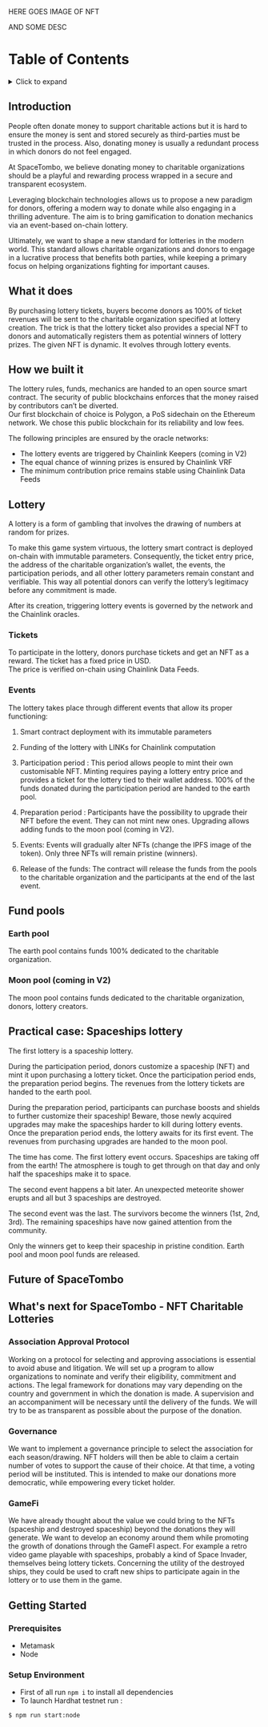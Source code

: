 HERE GOES IMAGE OF NFT

AND SOME DESC

# Table of Contents

<details>
  <summary>
    Click to expand
  </summary>
  <ol>
    <li>
      <a href="#about-the-project">About the project</a>
      <ul>
        <li><a href="#built-with">Built with</a></li>
      </ul>
    </li>
    <li>
      <a href="#getting-started">Getting started</a>
      <ul>
        <li><a href="#prerequisites">Prerequisites</a></li>
        <li><a href="#setup-environment">Setup Environment</a></li>
      </ul>
    </li>
    <li><a href="#contact">Contact</a></li>
    <li><a href="#acknowledgements">Acknowledgements</a></li>
     <ul>
        <li><a href="#documentation">Documentation</a></li>
      </ul>
  </ol>
</details>

## Introduction
People often donate money to support charitable actions but it is hard to ensure the money is sent and stored securely as third-parties must be trusted in the process. Also, donating money is usually a redundant process in which donors do not feel engaged.

At SpaceTombo, we believe donating money to charitable organizations should be a playful and rewarding process wrapped in a secure and transparent ecosystem.

Leveraging blockchain technologies allows us to propose a new paradigm for donors, offering a modern way to donate while also engaging in a thrilling adventure. The aim is to bring gamification to donation mechanics via an event-based on-chain lottery.

Ultimately, we want to shape a new standard for lotteries in the modern world. This standard allows charitable organizations and donors to engage in a lucrative process that benefits both parties, while keeping a primary focus on helping organizations fighting for important causes.

## What it does
By purchasing lottery tickets, buyers become donors as 100% of ticket revenues will be sent to the charitable organization specified at lottery creation. The trick is that the lottery ticket also provides a special NFT to donors and automatically registers them as potential winners of lottery prizes. The given NFT is dynamic. It evolves through lottery events.

## How we built it
The lottery rules, funds, mechanics are handed to an open source smart contract. The security of public blockchains enforces that the money raised by contributors can’t be diverted. \
Our first blockchain of choice is Polygon, a PoS sidechain on the Ethereum network. We chose this public blockchain for its reliability and low fees.

The following principles are ensured by the oracle networks:
* The lottery events are triggered by Chainlink Keepers (coming in V2)
* The equal chance of winning prizes is ensured by Chainlink VRF
* The minimum contribution price remains stable using Chainlink Data Feeds

## Lottery
A lottery is a form of gambling that involves the drawing of numbers at random for prizes.

To make this game system virtuous, the lottery smart contract is deployed on-chain with immutable parameters. Consequently, the ticket entry price, the address of the charitable organization’s wallet, the events, the participation periods, and all other lottery parameters remain constant and verifiable. This way all potential donors can verify the lottery’s legitimacy before any commitment is made.

After its creation, triggering lottery events is governed by the network and the Chainlink oracles.

### Tickets
To participate in the lottery, donors purchase tickets and get an NFT as a reward. The ticket has a fixed price in USD.  
The price is verified on-chain using Chainlink Data Feeds.

### Events
The lottery takes place through different events that allow its proper functioning:

1. Smart contract deployment with its immutable parameters

2. Funding of the lottery with LINKs for Chainlink computation

3. Participation period :
	This period allows people to mint their own customisable NFT. Minting requires paying a lottery entry price and provides a ticket for the lottery tied to their wallet address. 100% of the funds donated during the participation period are handed to the earth pool.

4. Preparation period :
	Participants have the possibility to upgrade their NFT before the event. They can not mint new ones. Upgrading allows adding funds to the moon pool (coming in V2).

5. Events:
Events will gradually alter NFTs (change the IPFS image of the token). Only three NFTs will remain pristine (winners).

6. Release of the funds:
The contract will release the funds from the pools to the charitable organization and the participants at the end of the last event.

## Fund pools

### Earth pool
The earth pool contains funds 100% dedicated to the charitable organization.

### Moon pool (coming in V2)
The moon pool contains funds dedicated to the charitable organization, donors, lottery creators.

## Practical case: Spaceships lottery
The first lottery is a spaceship lottery. 

During the participation period, donors customize a spaceship (NFT) and mint it upon purchasing a lottery ticket. Once the participation period ends, the preparation period begins.
The revenues from the lottery tickets are handed to the earth pool.

During the preparation period, participants can purchase boosts and shields to further customize their spaceship! Beware, those newly acquired upgrades may make the spaceships harder to kill during lottery events. Once the preparation period ends, the lottery awaits for its first event. 
The revenues from purchasing upgrades are handed to the moon pool.

The time has come. The first lottery event occurs. Spaceships are taking off from the earth! The atmosphere is tough to get through on that day and only half the spaceships make it to space.

The second event happens a bit later. An unexpected meteorite shower erupts and all but 3 spaceships are destroyed. 

The second event was the last. The survivors become the winners (1st, 2nd, 3rd). The remaining spaceships have now gained attention from the community.

Only the winners get to keep their spaceship in pristine condition. 
Earth pool and moon pool funds are released. 

## Future of SpaceTombo

## What's next for SpaceTombo - NFT Charitable Lotteries

### Association Approval Protocol
Working on a protocol for selecting and approving associations is essential to avoid abuse and litigation. We will set up a program to allow organizations to nominate and verify their eligibility, commitment and actions. The legal framework for donations may vary depending on the country and government in which the donation is made. A supervision and an accompaniment will be necessary until the delivery of the funds. We will try to be as transparent as possible about the purpose of the donation.

### Governance
We want to implement a governance principle to select the association for each season/drawing. NFT holders will then be able to claim a certain number of votes to support the cause of their choice. At that time, a voting period will be instituted. This is intended to make our donations more democratic, while empowering every ticket holder.

### GameFi
We have already thought about the value we could bring to the NFTs (spaceship and destroyed spaceship) beyond the donations they will generate. We want to develop an economy around them while promoting the growth of donations through the GameFI aspect. For example a retro video game playable with spaceships, probably a kind of Space Invader, themselves being lottery tickets. Concerning the utility of the destroyed ships, they could be used to craft new ships to participate again in the lottery or to use them in the game.

## Getting Started

### Prerequisites

- Metamask
- Node

### Setup Environment

- First of all run `npm i` to install all dependencies
- To launch Hardhat testnet run :

```bash
$ npm run start:node
```

